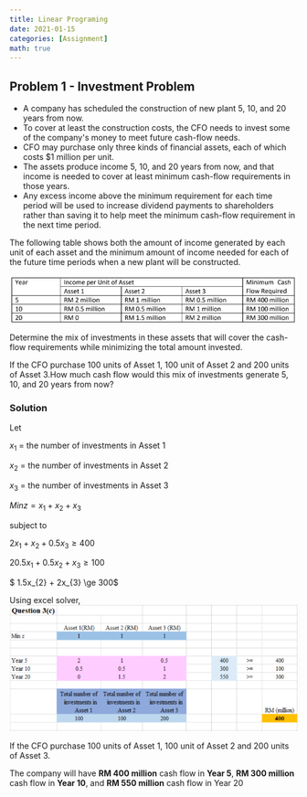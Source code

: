 ```yaml
---
title: Linear Programing 
date: 2021-01-15
categories: [Assignment]
math: true
---
```




## Problem 1 - Investment Problem 

- A company has scheduled the construction of new plant 5, 10, and 20 years from now.
- To cover at least the construction costs, the CFO needs to invest some of the company's money to meet future cash-flow needs.
- CFO may purchase only three kinds of financial assets, each of which costs $1 million per unit.
- The assets produce income 5, 10, and 20 years from now, and that income is needed to cover at least minimum cash-flow requirements in those years.
- Any excess income above the minimum requirement for each time period will be used to increase dividend payments to shareholders rather than saving it to help meet the minimum cash-flow requirement in the next time period.

 The following table shows both the amount of income generated by each unit of each asset and the minimum amount of income needed for each of the future time periods when a new plant will be constructed.

![Picture](/assets/LPimages/Q1invest.png)

Determine the mix of investments in these assets that will cover the cash-flow requirements while minimizing the total amount invested.

If the CFO purchase 100 units of Asset 1, 100 unit of
Asset 2 and 200 units of Asset 3.How much cash flow would this mix of investments generate 5, 10, and 20 years from now?
### Solution

Let 

$x_{1}$ = the number of investments in Asset 1

$x_{2}$ = the number of investments in Asset 2

$x_{3}$ = the number of investments in Asset 3

$Min z = x_{1} + x_{2} + x_{3}$
    
subject to

$2x_{1}     +    x_{2} + 0.5x_{3} \ge 400$

$20.5x_{1}  + 0.5x_{2} +    x_{3} \ge 100$

$             1.5x_{2} +   2x_{3} \ge 300$

Using excel solver,
![Picture](/assets/LPimages/Q1invest2.png)

If the CFO purchase 100 units of Asset 1, 100 unit of Asset 2 and 200 units of Asset 3. 

The company will have **RM 400 million** cash flow in **Year 5**, **RM 300 million** cash flow in **Year 10**, and **RM 550 million** cash flow in Year 20

